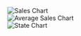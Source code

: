 

![Sales Chart](images/Sales.png)  
![Average Sales Chart](images/statesales.png)  
![State Chart](images/States.png)
